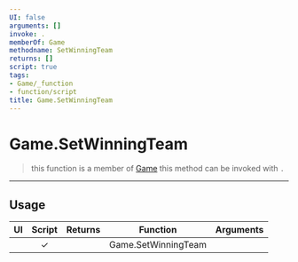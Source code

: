 ```yaml
---
UI: false
arguments: []
invoke: .
memberOf: Game
methodname: SetWinningTeam
returns: []
script: true
tags:
- Game/_function
- function/script
title: Game.SetWinningTeam
---
```

# Game.SetWinningTeam
> this function is a member of [Game](civ-6/lua/Game.md)
> this method can be invoked with `.`
-----
## Usage
|  UI | Script | Returns | Function | Arguments |
|:---:|:------:|-------:|:--------:|:---------|
| |✓||Game.SetWinningTeam||
